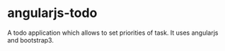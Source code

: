 # angularjs-todo
A todo application which allows to set priorities of task. It uses angularjs and bootstrap3.
